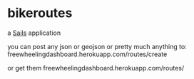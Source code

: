 # bikeroutes

a [Sails](http://sailsjs.org) application

you can post any json or geojson or pretty much anything to:
freewheelingdashboard.herokuapp.com/routes/create

or get them freewheelingdashboard.herokuapp.com/routes/
